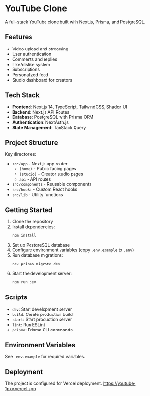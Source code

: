 # YouTube Clone

A full-stack YouTube clone built with Next.js, Prisma, and PostgreSQL.

## Features

- Video upload and streaming
- User authentication
- Comments and replies
- Like/dislike system
- Subscriptions
- Personalized feed
- Studio dashboard for creators

## Tech Stack

- **Frontend**: Next.js 14, TypeScript, TailwindCSS, Shadcn UI
- **Backend**: Next.js API Routes
- **Database**: PostgreSQL with Prisma ORM
- **Authentication**: NextAuth.js
- **State Management**: TanStack Query

## Project Structure

Key directories:

- `src/app` - Next.js app router
  - `(home)` - Public facing pages
  - `(studio)` - Creator studio pages
  - `api` - API routes
- `src/components` - Reusable components
- `src/hooks` - Custom React hooks
- `src/lib` - Utility functions

## Getting Started

1. Clone the repository
2. Install dependencies:
   ```bash
   npm install
   ```
3. Set up PostgreSQL database
4. Configure environment variables (copy `.env.example` to `.env`)
5. Run database migrations:
   ```bash
   npx prisma migrate dev
   ```
6. Start the development server:
   ```bash
   npm run dev
   ```

## Scripts

- `dev`: Start development server
- `build`: Create production build
- `start`: Start production server
- `lint`: Run ESLint
- `prisma`: Prisma CLI commands

## Environment Variables

See `.env.example` for required variables.

## Deployment

The project is configured for Vercel deployment. https://youtube-1pxv.vercel.app 